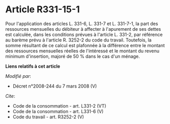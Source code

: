 # Article R331-15-1

Pour l'application des articles L. 331-6, L. 331-7 et L. 331-7-1, la part des ressources mensuelles du débiteur à affecter à
l'apurement de ses dettes est calculée, dans les conditions prévues à l'article L. 331-2, par référence au barème prévu à
l'article R. 3252-2 du code du travail. Toutefois, la somme résultant de ce calcul est plafonnée à la différence entre le
montant des ressources mensuelles réelles de l'intéressé et le montant du revenu minimum d'insertion, majoré de 50 % dans le
cas d'un ménage.

**Liens relatifs à cet article**

_Modifié par_:

  - Décret n°2008-244 du 7 mars 2008 (V)

_Cite_:

  - Code de la consommation - art. L331-2 (VT)
  - Code de la consommation - art. L331-6 (V)
  - Code du travail - art. R3252-2 (V)
